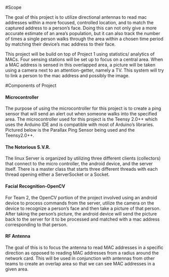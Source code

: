 #Scope   

The goal of this project is to utilize directional antennas to read mac addresses within a more focused, controlled location, and to match the captured address to a person’s face. Doing this can not only give a more accurate estimate of an area’s population, but it can also track the number of times a single person walks through the area within a chosen time period by matching their device’s mac address to their face.

This project will be build on top of Project 1 using statistics/ analytics of MACs. Four sensing stations will be set up to focus on a central area. When a MAC address is sensed in this overlapped area, a picture will be taken using a camera next to an attention-getter, namely a TV. This system will try to link a person to the mac address and possibly the image.

#Components of Project  
#### Microcontroller  

The purpose of using the microcontroller for this project is to create a ping sensor that will send an alert out when someone walks into the specified area. The microcontroller used for this project is the Teensy 2.0++ which uses the Arduino IDE and is compatible with most of Arduino’s libraries. Pictured below is the Parallax Ping Sensor being used and the Teensy2.0++.
#### The Notorious S.V.R.  

The linux Server is organized by utilizing three different clients (collectors) that connect to the micro controller, the android device, and the server itself. There is a master class that starts three different threads with each thread opening either a ServerSocket or a Socket.

#### Facial Recognition-OpenCV   

For Team 2, the OpenCV portion of the project involved using an android device to process commands from the server, utilize the camera on the device to recognize a person’s face and then take a picture of that person. After taking the person’s picture, the android device will send the picture back to the server for it to be processed and matched with a mac address corresponding to that person.

#### RF Antenna  

The goal of this is to focus the antenna to read MAC addresses in a specific direction as opposed to reading MAC addresses from a radius around the network card.  This will be used in conjunction with antennas from other teams to create an overlap area so that we can see MAC addresses in a given area.
